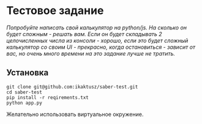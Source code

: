 # Тестовое задание

*Попробуйте написать свой калькулятор на python/js. На сколько он будет сложным - решать вам. Если он будет складывать 2 целочисленных числа из консоли - хорошо, если это будет сложный калькулятор со своим UI - прекрасно, когда остановиться - зависит от вас, но очень много времени на это задание лучше не тратить.*

## Установка

`git clone git@github.com:ikaktusz/saber-test.git`  
`cd saber-test`  
`pip install -r reqirements.txt`  
`python app.py`  

Желательно использовать виртуальное окружение.
